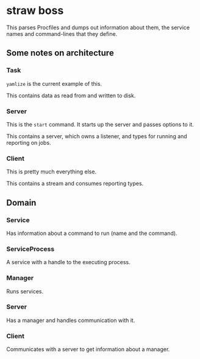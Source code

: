 
# straw boss

This parses Procfiles and dumps out information about them, the service names and command-lines that they define.

## Some notes on architecture

### Task

`yamlize` is the current example of this.

This contains data as read from and written to disk.

### Server

This is the `start` command. It starts up the server and passes options to it.

This contains a server, which owns a listener, and types for running and reporting on jobs.

### Client

This is pretty much everything else.

This contains a stream and consumes reporting types.

## Domain

### Service

Has information about a command to run (name and the command).

### ServiceProcess

A service with a handle to the executing process.

### Manager

Runs services.

### Server

Has a manager and handles communication with it.

### Client

Communicates with a server to get information about a manager.
